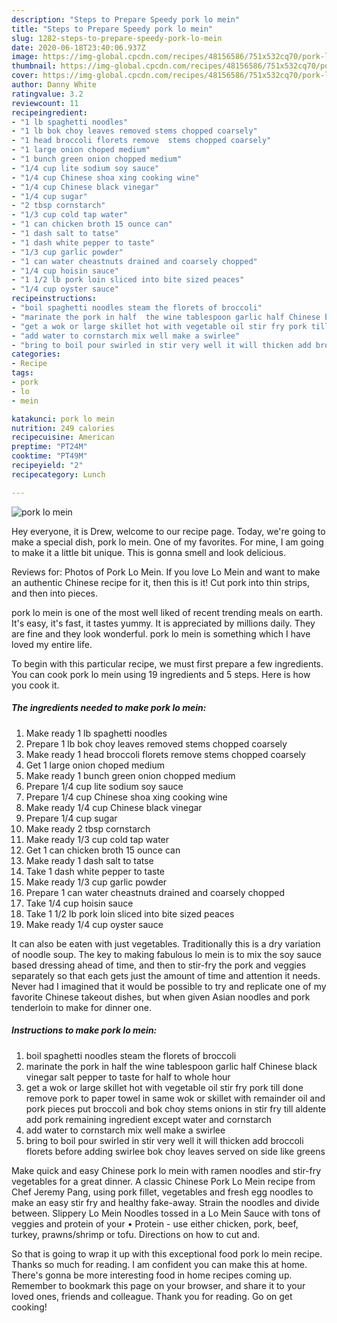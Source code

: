 ```yaml
---
description: "Steps to Prepare Speedy pork lo mein"
title: "Steps to Prepare Speedy pork lo mein"
slug: 1282-steps-to-prepare-speedy-pork-lo-mein
date: 2020-06-18T23:40:06.937Z
image: https://img-global.cpcdn.com/recipes/48156586/751x532cq70/pork-lo-mein-recipe-main-photo.jpg
thumbnail: https://img-global.cpcdn.com/recipes/48156586/751x532cq70/pork-lo-mein-recipe-main-photo.jpg
cover: https://img-global.cpcdn.com/recipes/48156586/751x532cq70/pork-lo-mein-recipe-main-photo.jpg
author: Danny White
ratingvalue: 3.2
reviewcount: 11
recipeingredient:
- "1 lb spaghetti noodles"
- "1 lb bok choy leaves removed stems chopped coarsely"
- "1 head broccoli florets remove  stems chopped coarsely"
- "1 large onion choped medium"
- "1 bunch green onion chopped medium"
- "1/4 cup lite sodium soy sauce"
- "1/4 cup Chinese shoa xing cooking wine"
- "1/4 cup Chinese black vinegar"
- "1/4 cup sugar"
- "2 tbsp cornstarch"
- "1/3 cup cold tap water"
- "1 can chicken broth 15 ounce can"
- "1 dash salt to tatse"
- "1 dash white pepper to taste"
- "1/3 cup garlic powder"
- "1 can water cheastnuts drained and coarsely chopped"
- "1/4 cup hoisin sauce"
- "1 1/2 lb pork loin sliced into bite sized peaces"
- "1/4 cup oyster sauce"
recipeinstructions:
- "boil spaghetti noodles steam the florets of broccoli"
- "marinate the pork in half  the wine tablespoon garlic half Chinese black vinegar salt pepper to taste for half to whole hour"
- "get a wok or large skillet hot with vegetable oil stir fry pork till done remove pork to paper towel in same wok or skillet with remainder oil and pork pieces put broccoli and bok choy stems onions in stir fry till aldente add pork remaining ingredient except water and cornstarch"
- "add water to cornstarch mix well make a swirlee"
- "bring to boil pour swirled in stir very well it will thicken add broccoli florets before adding swirlee bok choy leaves served on side like greens"
categories:
- Recipe
tags:
- pork
- lo
- mein

katakunci: pork lo mein 
nutrition: 249 calories
recipecuisine: American
preptime: "PT24M"
cooktime: "PT49M"
recipeyield: "2"
recipecategory: Lunch

---
```



![pork lo mein](https://img-global.cpcdn.com/recipes/48156586/751x532cq70/pork-lo-mein-recipe-main-photo.jpg)

Hey everyone, it is Drew, welcome to our recipe page. Today, we're going to make a special dish, pork lo mein. One of my favorites. For mine, I am going to make it a little bit unique. This is gonna smell and look delicious.

Reviews for: Photos of Pork Lo Mein. If you love Lo Mein and want to make an authentic Chinese recipe for it, then this is it! Cut pork into thin strips, and then into pieces.

pork lo mein is one of the most well liked of recent trending meals on earth. It's easy, it's fast, it tastes yummy. It is appreciated by millions daily. They are fine and they look wonderful. pork lo mein is something which I have loved my entire life.


To begin with this particular recipe, we must first prepare a few ingredients. You can cook pork lo mein using 19 ingredients and 5 steps. Here is how you cook it.

<!--inarticleads1-->

##### The ingredients needed to make pork lo mein:

1. Make ready 1 lb spaghetti noodles
1. Prepare 1 lb bok choy leaves removed stems chopped coarsely
1. Make ready 1 head broccoli florets remove  stems chopped coarsely
1. Get 1 large onion choped medium
1. Make ready 1 bunch green onion chopped medium
1. Prepare 1/4 cup lite sodium soy sauce
1. Prepare 1/4 cup Chinese shoa xing cooking wine
1. Make ready 1/4 cup Chinese black vinegar
1. Prepare 1/4 cup sugar
1. Make ready 2 tbsp cornstarch
1. Make ready 1/3 cup cold tap water
1. Get 1 can chicken broth 15 ounce can
1. Make ready 1 dash salt to tatse
1. Take 1 dash white pepper to taste
1. Make ready 1/3 cup garlic powder
1. Prepare 1 can water cheastnuts drained and coarsely chopped
1. Take 1/4 cup hoisin sauce
1. Take 1 1/2 lb pork loin sliced into bite sized peaces
1. Make ready 1/4 cup oyster sauce


It can also be eaten with just vegetables. Traditionally this is a dry variation of noodle soup. The key to making fabulous lo mein is to mix the soy sauce based dressing ahead of time, and then to stir-fry the pork and veggies separately so that each gets just the amount of time and attention it needs. Never had I imagined that it would be possible to try and replicate one of my favorite Chinese takeout dishes, but when given Asian noodles and pork tenderloin to make for dinner one. 

<!--inarticleads2-->

##### Instructions to make pork lo mein:

1. boil spaghetti noodles steam the florets of broccoli
1. marinate the pork in half  the wine tablespoon garlic half Chinese black vinegar salt pepper to taste for half to whole hour
1. get a wok or large skillet hot with vegetable oil stir fry pork till done remove pork to paper towel in same wok or skillet with remainder oil and pork pieces put broccoli and bok choy stems onions in stir fry till aldente add pork remaining ingredient except water and cornstarch
1. add water to cornstarch mix well make a swirlee
1. bring to boil pour swirled in stir very well it will thicken add broccoli florets before adding swirlee bok choy leaves served on side like greens


Make quick and easy Chinese pork lo mein with ramen noodles and stir-fry vegetables for a great dinner. A classic Chinese Pork Lo Mein recipe from Chef Jeremy Pang, using pork fillet, vegetables and fresh egg noodles to make an easy stir fry and healthy fake-away. Strain the noodles and divide between. Slippery Lo Mein Noodles tossed in a Lo Mein Sauce with tons of veggies and protein of your • Protein - use either chicken, pork, beef, turkey, prawns/shrimp or tofu. Directions on how to cut and. 

So that is going to wrap it up with this exceptional food pork lo mein recipe. Thanks so much for reading. I am confident you can make this at home. There's gonna be more interesting food in home recipes coming up. Remember to bookmark this page on your browser, and share it to your loved ones, friends and colleague. Thank you for reading. Go on get cooking!
